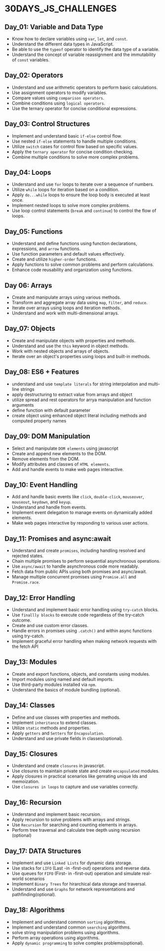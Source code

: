 # 30DAYS_JS_CHALLENGES

## Day_01: Variable and Data Type

- Know how to declare variables using `var`, `let`, and `const`.
- Understand the different data types in JavaScript.
- Be able to use the `typeof` operator to identify the data type of a variable.
- Understand the concept of variable reassignment and the immutability of `const` variables.

## Day_02: Operators

- Understand and use arithmetic operators to perform basic calculations.
- Use assignment operators to modify variables.
- Compare values using `comparison operators`.
- Combine conditions using `logical operators`.
- Use the ternary operator for concise conditional expressions.

## Day_03: Control Structures

- Implement and understand basic `if-else` control flow.
- Use nested `if-else` statements to handle multiple conditions.
- Utilize `switch` cases for control flow based on specific values.
- Apply the `ternary operator` for concise condition checking.
- Combine multiple conditions to solve more complex problems.

## Day_04: Loops

- Understand and use `for` loops to iterate over a sequence of numbers.
- Utilize `while` loops for iteration based on a condition.
- Apply `do...while` loops to ensure the loop body is executed at least once.
- Implement nested loops to solve more complex problems.
- Use loop control statements (`break` and `continue`) to control the flow of loops.

## Day_05: Functions

- Understand and define functions using function declarations, expressions, and `arrow` functions.
- Use function parameters and default values effectively.
- Create and utilize `higher-order` functions.
- Apply functions to solve common problems and perform calculations.
- Enhance code reusability and organization using functions.

## Day 06: Arrays

- Create and manipulate arrays using various methods.
- Transform and aggregate array data using `map`, `filter`, and `reduce`.
- Iterate over arrays using loops and iteration methods.
- Understand and work with multi-dimensional arrays.

## Day_07: Objects

- Create and manipulate objects with properties and methods.
- Understand and use the `this` keyword in object methods.
- Work with nested objects and arrays of objects.
- Iterate over an object's properties using loops and built-in methods.

## Day_08: ES6 + Features

- understand and use `template literals` for string interpolation and multi-line strings
- apply destructuring to extract value from arrays and object
- utilize spread and rest operators for arrya manipulation and function arguments
- define function with default parameter
- create object using enhanced object literal including methods and computed property names

## Day_09: DOM Manipulation

- Select and manipulate `DOM elements` using javascript
- Create and append new elements to the DOM.
- Remove elements from the DOM.
- Modify attributes and classws of `HTML elements`.
- Add and handle events to make web pages interactive.

## Day_10: Event Handling

- Add and handle basic events like `click`, `double-click`, `mouseover`, `mouseout`, `keydown`, and `keyup`.
- Understand and handle from events.
- Implement event delegation to manage events on dynamically added elements.
- Make web pages interactive by responding to various user actions.

## Day_11: Promises and async:await

- Understand and create `promises`, including handling resolved and rejected states.
- Chain multiple promises to perform sequential asynchronous operations.
- Use `async/await` to handle asynchronous code more readably.
- Fetch data from public APIs using both promises and async/await.
- Manage multiple concurrent promises using `Promise.all` and `Promise.race`.

## Day_12: Error Handling

- Understand and implement basic error handling using `try-catch` blocks.
- Use `finallly blocks` to execute code regardless of the try-catch outcome.
- Create and use custom error classes.
- Handle errors in promises using `.catch()` and within async functions using try-catch.
- Implement graceful error handling when making network requests with the fetch API

## Day_13: Modules

- Create and export functions, objects, and constants using modules.
- Import modules using named and default imports.
- Use third-party modules installed via `npm`.
- Understand the basics of module bundling (optional).

## Day_14: Classes

- Define and use classes with properties and methods.
- Implement `inheritance` to extend classes.
- Utilize `static` methods and properties.
- Apply `getters` and `Setters` for `Encapsulation`.
- Understand and use private fields in classes(optional).

## Day_15: Closures

- Understand and create `closures` in javascript.
- Use closures to maintain private state and create `encapsulated` modules.
- Apply closures in practical scenarios like genrating unique Ids and memoization.
- Use `closures in loops` to capture and use variables correctly.

## Day_16: Recursion

- Understand and implement basic recursion.
- Apply recursion to solve problems with arrays and strings.
- Use `Recursion` for searching and counting elements in arrays.
- Perform tree traversal and calculate tree depth using recursion (optional)

## Day_17: DATA Structures

- Implement and use `Linked Lists` for dynamic data storage.
- Use stacks for `LIFO` (Last -in -first-out) operations and reverse data.
- Use queues for `FIFO` (First- in -first-out) operation and simulate real-world scenarios
- Implement `Binary Trees` for hirarchical data storage and traversal.
- Understand and use `Graphs` for network representations and pathfinding(optional).

## Day_18: Algorithms

- Implement and understand common `sorting` algorithms.
- Implement and understand common `searching` algorithms.
- solve string manipulation problems using algorithms.
- Perform array operations using algorithms.
- Apply `dynamic programming` to solve complex problems(optional).